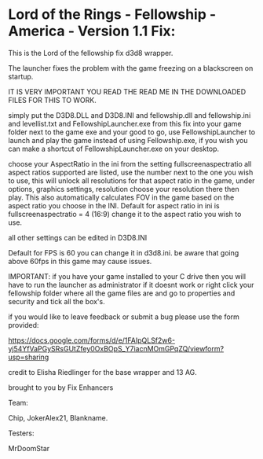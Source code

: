 # Lord of the Rings - Fellowship - America - Version 1.1 Fix:

This is the Lord of the fellowship fix d3d8 wrapper.

The launcher fixes the problem with the game freezing on a blackscreen on startup.

IT IS VERY IMPORTANT YOU READ THE READ ME IN THE DOWNLOADED FILES FOR THIS TO WORK.

simply put the D3D8.DLL and D3D8.INI and fellowship.dll and fellowship.ini and levellist.txt and FellowshipLauncher.exe from this fix into your game folder next to the game exe and your good to go, use FellowshipLauncher to launch and play the game instead of using Fellowship.exe, if you wish 
you can make a shortcut of FellowshipLauncher.exe on your desktop. 

choose your AspectRatio in the ini from the setting fullscreenaspectratio all aspect ratios supported are listed, use the number next to the one you wish to use, this will unlock all resolutions for that aspect ratio in the game,
under options, graphics settings, resolution choose your resolution there then play. This also automatically calculates FOV in the game based on the aspect ratio you choose in the INI. 
Default for aspect ratio in ini is fullscreenaspectratio = 4 (16:9) change it to the aspect ratio you wish to use.

all other settings can be edited in D3D8.INI

Default for FPS is 60 you can change it in d3d8.ini. be aware that going above 60fps in this game may cause issues.

IMPORTANT:
if you have your game installed to your C drive then you will have to run the launcher as administrator if it doesnt work 
or right click your fellowship folder where all the game files are and go to properties and security and tick all the box's.

if you would like to leave feedback or submit a bug please use the form provided:

https://docs.google.com/forms/d/e/1FAIpQLSf2w6-yj54YfVaPGySRsGUtZfey0OxBOpS_Y7iacnMOmGPqZQ/viewform?usp=sharing

credit to Elisha Riedlinger for the base wrapper and 13 AG.

brought to you by Fix Enhancers 

Team: 

Chip, JokerAlex21, Blankname.

Testers: 

MrDoomStar
